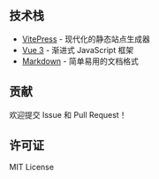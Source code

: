 
## 技术栈

- [VitePress](https://vitepress.dev/) - 现代化的静态站点生成器
- [Vue 3](https://vuejs.org/) - 渐进式 JavaScript 框架
- [Markdown](https://daringfireball.net/projects/markdown/) - 简单易用的文档格式

## 贡献

欢迎提交 Issue 和 Pull Request！

## 许可证

MIT License 
